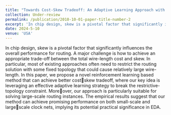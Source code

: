 ```yaml
---
title: "Towards Cost-Skew Tradeoff: An Adaptive Learning Approach with Non-Restrictive Topology"
collection: Under-review
permalink: /publication/2010-10-01-paper-title-number-2
excerpt: 'In chip design, skew is a pivotal factor that significantly influences the overall performance for routing. A major challenge is how to achieve an appropriate trade-off between the total wire-length cost and skew...'
date: 2024-5-10
venue: 'USA'
---
```


In chip design, skew is a pivotal factor that significantly influences
the overall performance for routing. A major challenge is how to
achieve an appropriate trade-off between the total wire-length cost
and skew. In particular, most of existing approaches often need to
restrict the routing solution with some fixed topology that could
cause relatively large wire-length. In this paper, we propose a novel
reinforcement learning based method that can achieve better costskew tradeoff, where our key idea is leveraging an effective adaptive
learning strategy to break the restrictive-topology constraint. Moreover, our approach is particularly suitable for solving large-scale
routing instances. The empirical results suggest that our method
can achieve promising performance on both small-scale and largescale clock nets, implying its potential practical significance in
EDA.
